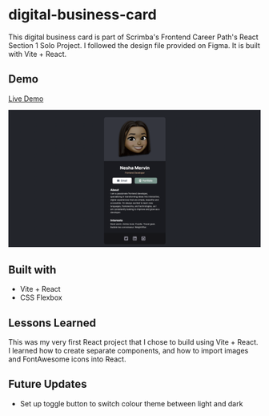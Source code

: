 # digital-business-card

This digital business card is part of Scrimba's Frontend Career Path's React Section 1 Solo Project. I followed the design file provided on Figma. It is built with Vite + React. 

## Demo
[Live Demo](https://neshacascia-digital-business-card.netlify.app/)

<img src="digital-business-card.png" alt="" border="0">

## Built with
- Vite + React
- CSS Flexbox

## Lessons Learned
This was my very first React project that I chose to build using Vite + React. I learned how to create separate components, and how to import images and  FontAwesome icons into React.

## Future Updates
- Set up toggle button to switch colour theme between light and dark
